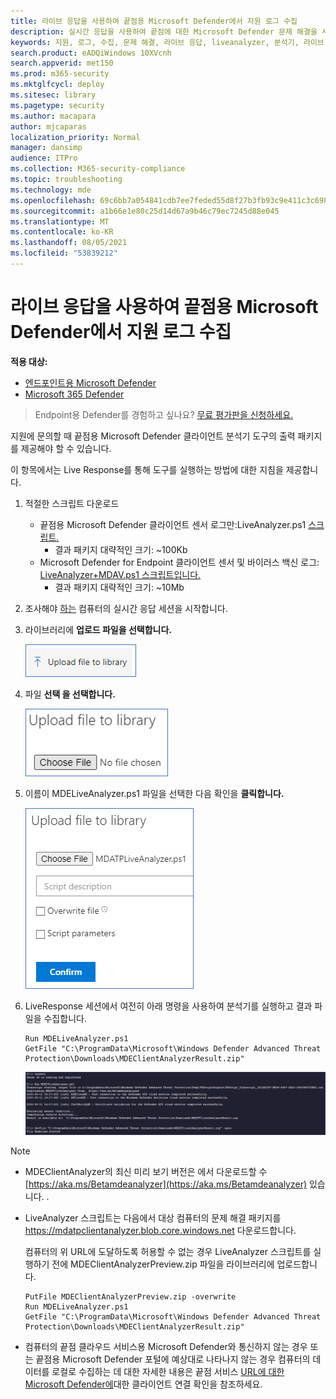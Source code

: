 ```yaml
---
title: 라이브 응답을 사용하여 끝점용 Microsoft Defender에서 지원 로그 수집
description: 실시간 응답을 사용하여 끝점에 대한 Microsoft Defender 문제 해결을 사용하여 로그를 수집하는 방법에 대해 자세히 알아보기
keywords: 지원, 로그, 수집, 문제 해결, 라이브 응답, liveanalyzer, 분석기, 라이브, 응답
search.product: eADQiWindows 10XVcnh
search.appverid: met150
ms.prod: m365-security
ms.mktglfcycl: deploy
ms.sitesec: library
ms.pagetype: security
ms.author: macapara
author: mjcaparas
localization_priority: Normal
manager: dansimp
audience: ITPro
ms.collection: M365-security-compliance
ms.topic: troubleshooting
ms.technology: mde
ms.openlocfilehash: 69c6bb7a054841cdb7ee7feded55d8f27b3fb93c9e411c3c69853e49141723ed
ms.sourcegitcommit: a1b66e1e80c25d14d67a9b46c79ec7245d88e045
ms.translationtype: MT
ms.contentlocale: ko-KR
ms.lasthandoff: 08/05/2021
ms.locfileid: "53839212"
---
```

# <a name="collect-support-logs-in-microsoft-defender-for-endpoint-using-live-response"></a>라이브 응답을 사용하여 끝점용 Microsoft Defender에서 지원 로그 수집


**적용 대상:**
- [엔드포인트용 Microsoft Defender](https://go.microsoft.com/fwlink/p/?linkid=2154037)
- [Microsoft 365 Defender](https://go.microsoft.com/fwlink/?linkid=2118804)

> Endpoint용 Defender를 경험하고 싶나요? [무료 평가판을 신청하세요.](https://signup.microsoft.com/create-account/signup?products=7f379fee-c4f9-4278-b0a1-e4c8c2fcdf7e&ru=https://aka.ms/MDEp2OpenTrial?ocid=docs-wdatp-pullalerts-abovefoldlink)


지원에 문의할 때 끝점용 Microsoft Defender 클라이언트 분석기 도구의 출력 패키지를 제공해야 할 수 있습니다.

이 항목에서는 Live Response를 통해 도구를 실행하는 방법에 대한 지침을 제공합니다.

1. 적절한 스크립트 다운로드
   - 끝점용 Microsoft Defender 클라이언트 센서 로그만:LiveAnalyzer.ps1 [스크립트.](https://aka.ms/MDELiveAnalyzer)
      - 결과 패키지 대략적인 크기: ~100Kb
   - Microsoft Defender for Endpoint 클라이언트 센서 및 바이러스 백신 로그: [LiveAnalyzer+MDAV.ps1 스크립트입니다.](https://aka.ms/MDELiveAnalyzerAV)
       - 결과 패키지 대략적인 크기: ~10Mb

2. 조사해야 [하는](live-response.md#initiate-a-live-response-session-on-a-device) 컴퓨터의 실시간 응답 세션을 시작합니다.

3. 라이브러리에 **업로드 파일을 선택합니다.**

    ![업로드 파일의 이미지](images/upload-file.png)

4. 파일 **선택 을 선택합니다.**

    ![파일 선택 단추의 이미지1](images/choose-file.png)

5. 이름이 MDELiveAnalyzer.ps1 파일을 선택한 다음 확인을 **클릭합니다.**

   ![파일 선택 단추 2의 이미지](images/analyzer-file.png)

6. LiveResponse 세션에서 여전히 아래 명령을 사용하여 분석기를 실행하고 결과 파일을 수집합니다.

    ```console
    Run MDELiveAnalyzer.ps1
    GetFile "C:\ProgramData\Microsoft\Windows Defender Advanced Threat Protection\Downloads\MDEClientAnalyzerResult.zip"
    ```

    [![명령 이미지](images/analyzer-commands.png)](images/analyzer-commands.png#lightbox)

> [!NOTE]
>
> - MDEClientAnalyzer의 최신 미리 보기 버전은 에서 다운로드할 수 [https://aka.ms/Betamdeanalyzer](https://aka.ms/Betamdeanalyzer) 있습니다. .
>
> - LiveAnalyzer 스크립트는 다음에서 대상 컴퓨터의 문제 해결 패키지를 https://mdatpclientanalyzer.blob.core.windows.net 다운로드합니다.
>
>   컴퓨터의 위 URL에 도달하도록 허용할 수 없는 경우 LiveAnalyzer 스크립트를 실행하기 전에 MDEClientAnalyzerPreview.zip 파일을 라이브러리에 업로드합니다.
>
>   ```console
>   PutFile MDEClientAnalyzerPreview.zip -overwrite
>   Run MDELiveAnalyzer.ps1
>   GetFile "C:\ProgramData\Microsoft\Windows Defender Advanced Threat Protection\Downloads\MDEClientAnalyzerResult.zip"
>   ```
>
> - 컴퓨터의 끝점 클라우드 서비스용 Microsoft Defender와 통신하지 않는 경우 또는 끝점용 Microsoft Defender 포털에 예상대로 나타나지 않는 경우 컴퓨터의 데이터를 로컬로 수집하는 데 대한 자세한 내용은 끝점 서비스 [URL에 대한 Microsoft Defender에](configure-proxy-internet.md#verify-client-connectivity-to-microsoft-defender-for-endpoint-service-urls)대한 클라이언트 연결 확인을 참조하세요.
